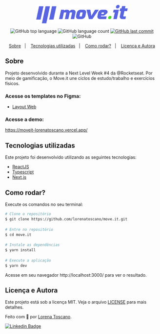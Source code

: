 <p align="center">
   <img src="./.github/logo.svg" alt="move.it" width="300"/>
</p>

<p align="center">
  <img alt="GitHub top language" src="https://img.shields.io/github/languages/top/lorenatoscano/move.it.svg?color=5863d2">

  <img alt="GitHub language count" src="https://img.shields.io/github/languages/count/lorenatoscano/move.it.svg?color=5863d2">
  
  <a href="https://github.com/lorenatoscano/move.it/commits/main">
    <img alt="GitHub last commit" src="https://img.shields.io/github/last-commit/lorenatoscano/move.it?color=5863d2">
  </a>

  <img alt="GitHub" src="https://img.shields.io/github/license/lorenatoscano/move.it.svg?color=5863d2">
</p>

<p align="center">
  <a href="#sobre">Sobre</a>&nbsp;&nbsp;&nbsp;|&nbsp;&nbsp;&nbsp;
  <a href="#tecnologias-utilizadas">Tecnologias utilizadas</a>&nbsp;&nbsp;&nbsp;|&nbsp;&nbsp;&nbsp;
  <a href="#como-rodar">Como rodar?</a>&nbsp;&nbsp;&nbsp;|&nbsp;&nbsp;&nbsp;
  <a href="#licença-e-autora">Licença e Autora</a>
</p>

## Sobre
Projeto desenvolvido durante a Next Level Week #4 da @Rocketseat. Por meio de gamificação, o Move.it une ciclos de estudo/trabalho e exercícios físicos.


### Acesse os templates no Figma:
- [Layout Web](https://www.figma.com/file/ge20pu3ofMOKoliUyKx1Nl/?viewer=1&node-id=160:2761)

### Acesse a demo:
https://moveit-lorenatoscano.vercel.app/

## Tecnologias utilizadas

Este projeto foi desenvolvido utilizando as seguintes tecnologias:

- [ReactJS](https://reactjs.org/)
- [Typescript](https://www.typescriptlang.org/)
- [Next.js](https://nextjs.org/)


## Como rodar?

Execute os comandos no seu terminal:

```bash
# Clone o repositório
$ git clone https://github.com/lorenatoscano/move.it.git

# Entre no repositório
$ cd move.it

# Instale as dependências
$ yarn install

# Execute a aplicação
$ yarn dev
```

Acesse em seu navegador http://localhost:3000/ para ver o resultado.


## Licença e Autora

Este projeto está sob a licença MIT. Veja o arquivo [LICENSE](https://github.com/lorenatoscano/move.it/blob/main/LICENSE) para mais detalhes.

Feito com :purple_heart: por [Lorena Toscano](https://github.com/lorenatoscano).


[![Linkedin Badge](https://img.shields.io/badge/-Lorena_Toscano-blue?style=flat-square&logo=Linkedin&logoColor=white&link=https://www.linkedin.com/in/lorena-toscano-243432183/)](https://www.linkedin.com/in/lorena-toscano-243432183/)